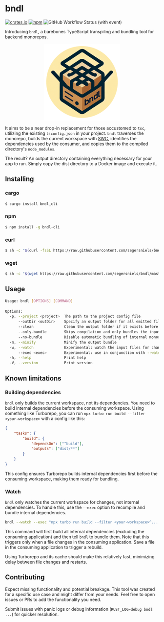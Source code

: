 # bndl

[![crates.io](https://img.shields.io/crates/v/bndl_cli.svg)](https://crates.io/crates/bndl_cli)
[![npm](https://img.shields.io/npm/v/bndl-cli)](https://www.npmjs.com/package/bndl-cli)
![GitHub Workflow Status (with event)](https://img.shields.io/github/actions/workflow/status/segersniels/bndl/bin.yml)

Introducing `bndl`, a barebones TypeScript transpiling and bundling tool for backend monorepos.

<p align="center">
<img src="https://github.com/segersniels/bndl/blob/master/resources/bndl.png?raw=true" width="250">

It aims to be a near drop-in replacement for those accustomed to `tsc`, utilizing the existing `tsconfig.json` in your project. `bndl` traverses the monorepo, builds the current workspace with [SWC](https://swc.rs/), identifies the dependencies used by the consumer, and copies them to the compiled directory's `node_modules`.

The result? An output directory containing everything necessary for your app to run. Simply copy the dist directory to a Docker image and execute it.

## Installing

### cargo

```bash
$ cargo install bndl_cli
```

### npm

```bash
$ npm install -g bndl-cli
```

### curl

```bash
$ sh -c "$(curl -fsSL https://raw.githubusercontent.com/segersniels/bndl/master/scripts/install.sh)"
```

### wget

```bash
$ sh -c "$(wget https://raw.githubusercontent.com/segersniels/bndl/master/scripts/install.sh -O -)"
```

## Usage

```bash
Usage: bndl [OPTIONS] [COMMAND]

Options:
  -p, --project <project>  The path to the project config file
      --outDir <outDir>    Specify an output folder for all emitted files.
      --clean              Clean the output folder if it exists before bundling
      --only-bundle        Skips compilation and only bundles the input files, assuming they are already compiled beforehand
      --no-bundle          Disable automatic bundling of internal monorepo dependencies
  -m, --minify             Minify the output bundle
  -w, --watch              Experimental: watch the input files for changes and recompile when they change
      --exec <exec>        Experimental: use in conjunction with --watch to execute a command after each successful compilation
  -h, --help               Print help
  -V, --version            Print version
```

## Known limitations

### Building dependencies

`bndl` only builds the current workspace, not its dependencies. You need to build internal dependencies before the consuming workspace. Using something like Turborepo, you can run `npx turbo run build --filter <your-workspace>` with a config like this:

```json
{
    "tasks": {
        "build": {
            "dependsOn": ["^build"],
            "outputs": ["dist/**"]
        }
    }
}
```

This config ensures Turborepo builds internal dependencies first before the consuming workspace, making them ready for bundling.

### Watch

`bndl` only watches the current workspace for changes, not internal dependencies. To handle this, use the `--exec` option to recompile and bundle internal dependencies.

```bash
bndl --watch --exec "npx turbo run build --filter <your-workspace>^... && npx bndl --only-bundle && npm run start"
```

This command will first build all internal dependencies (excluding the consuming application) and then tell `bndl` to bundle them. Note that this triggers only when a file changes in the consuming application. Save a file in the consuming application to trigger a rebuild.

Using Turborepo and its cache should make this relatively fast, minimizing delay between file changes and restarts.

## Contributing

Expect missing functionality and potential breakage. This tool was created for a specific use case and might differ from your needs. Feel free to open issues or PRs to add the functionality you need.

Submit issues with panic logs or debug information (`RUST_LOG=debug bndl ...`) for quicker resolution.
